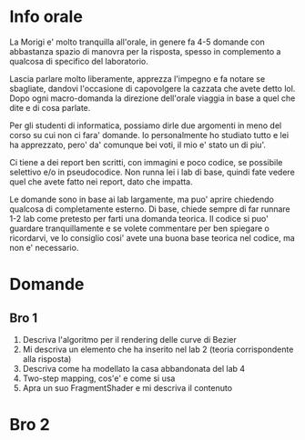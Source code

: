 # Info orale
La Morigi e' molto tranquilla all'orale, in genere fa 4-5 domande con abbastanza spazio di manovra per la risposta, spesso in complemento a qualcosa di specifico del laboratorio. 

Lascia parlare molto liberamente, apprezza l'impegno e fa notare se sbagliate, dandovi l'occasione di capovolgere la cazzata che avete detto lol.
Dopo ogni macro-domanda la direzione dell'orale viaggia in base a quel che dite e di cosa parlate.

Per gli studenti di informatica, possiamo dirle due argomenti in meno del corso su cui non ci fara' domande. Io personalmente ho studiato tutto e lei ha apprezzato, pero' da' comunque bei voti, il mio e' stato un di piu'.

Ci tiene a dei report ben scritti, con immagini e poco codice, se possibile selettivo e/o in pseudocodice. Non runna lei i lab di base, quindi fate vedere quel che avete fatto nei report, dato che impatta.

Le domande sono in base ai lab largamente, ma puo' aprire chiedendo qualcosa di completamente esterno. Di base, chiede sempre di far runnare 1-2 lab come pretesto per farti una domanda teorica. Il codice si puo' guardare tranquillamente e se volete commentare per ben spiegare o ricordarvi, ve lo consiglio cosi' avete una buona base teorica nel codice, ma non e' necessario.

# Domande
## Bro 1
1. Descriva l'algoritmo per il rendering delle curve di Bezier
2. Mi descriva un elemento che ha inserito nel lab 2 (teoria corrispondente alla risposta)
3. Descriva come ha modellato la casa abbandonata del lab 4
4. Two-step mapping, cos'e' e come si usa
5. Apra un suo FragmentShader e mi descriva il contenuto
# Bro 2